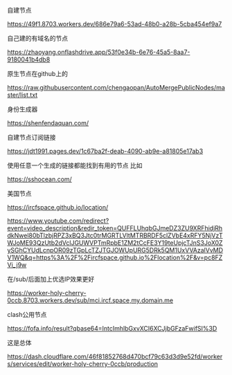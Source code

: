 自建节点

https://49f1.8703.workers.dev/686e79a6-53ad-48b0-a28b-5cba454ef9a7


自己建的有域名的节点


https://zhaoyang.onflashdrive.app/53f0e34b-6e76-45a5-8aa7-9180041b4db8



原生节点在github上的

https://raw.githubusercontent.com/chengaopan/AutoMergePublicNodes/master/list.txt



身份生成器

https://shenfendaquan.com/



自建节点订阅链接



https://jdt1991.pages.dev/1c67ba2f-deab-4090-ab9e-a81805e17ab3



使用任意一个生成的链接都能找到有用的节点
比如

https://sshocean.com/


美国节点

https://ircfspace.github.io/location/



https://www.youtube.com/redirect?event=video_description&redir_token=QUFFLUhqbGJmeDZ3ZU9XRFhidjRhdkNwel80bTlzbjRPZ3xBQ3Jtc0trMGRTLVltMTRBRDF5clZVbE4xRFY5NjVzTWJoME93QzUtb2dVclJGUWVPTmRpbE1ZM2tCcFE3Y19teUpjcTJnS3JoX0ZySGhCYUdLcnpOR09zTGpLcTZJTGJOWUpURG5DRk5QM1UxVVAzalVvMDV1WQ&q=https%3A%2F%2Fircfspace.github.io%2Flocation%2F&v=pc8FZVi_j9w




在/sub/后面加上优选IP效果更好

https://worker-holy-cherry-0ccb.8703.workers.dev/sub/mci.ircf.space,my.domain.me


clash公用节点

https://fofa.info/result?qbase64=IntcImhlbGxvXCI6XCJjbGFzaFwifSI%3D


这是总体


https://dash.cloudflare.com/46f81852768d470bcf79c63d3d9e52fd/workers/services/edit/worker-holy-cherry-0ccb/production
